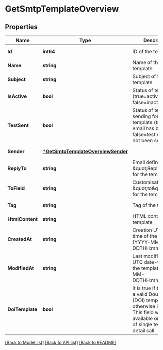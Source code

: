 # GetSmtpTemplateOverview

## Properties
Name | Type | Description | Notes
------------ | ------------- | ------------- | -------------
**Id** | **int64** | ID of the template | [default to null]
**Name** | **string** | Name of the template | [default to null]
**Subject** | **string** | Subject of the template | [default to null]
**IsActive** | **bool** | Status of template (true&#x3D;active, false&#x3D;inactive) | [default to null]
**TestSent** | **bool** | Status of test sending for the template (true&#x3D;test email has been sent, false&#x3D;test email has not been sent) | [default to null]
**Sender** | [***GetSmtpTemplateOverviewSender**](GetSmtpTemplateOverviewSender.md) |  | [default to null]
**ReplyTo** | **string** | Email defined as the \&quot;Reply to\&quot; for the template | [default to null]
**ToField** | **string** | Customisation of the \&quot;to\&quot; field for the template | [default to null]
**Tag** | **string** | Tag of the template | [default to null]
**HtmlContent** | **string** | HTML content of the template | [default to null]
**CreatedAt** | **string** | Creation UTC date-time of the template (YYYY-MM-DDTHH:mm:ss.SSSZ) | [default to null]
**ModifiedAt** | **string** | Last modification UTC date-time of the template (YYYY-MM-DDTHH:mm:ss.SSSZ) | [default to null]
**DoiTemplate** | **bool** | It is true if template is a valid Double opt-in (DOI) template, otherwise it is false. This field will be available only in case of single template detail call. | [optional] [default to null]

[[Back to Model list]](../README.md#documentation-for-models) [[Back to API list]](../README.md#documentation-for-api-endpoints) [[Back to README]](../README.md)


